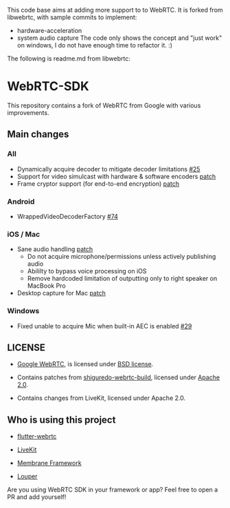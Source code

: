 This code base aims at adding more support to to WebRTC.
It is forked from libwebrtc, with sample commits to implement:
- hardware-acceleration
- system audio capture
The code only shows the concept and "just work" on windows, I do not have enough time to refactor it. :)

The following is readme.md from libwebrtc:
# WebRTC-SDK

This repository contains a fork of WebRTC from Google with various improvements.

## Main changes

### All

- Dynamically acquire decoder to mitigate decoder limitations [#25](https://github.com/webrtc-sdk/webrtc/pull/25)
- Support for video simulcast with hardware & software encoders [patch](https://github.com/webrtc-sdk/webrtc/commit/ee030264e2274a2c90548a99b448782049e48fb4)
- Frame cryptor support (for end-to-end encryption) [patch](https://github.com/webrtc-sdk/webrtc/commit/3a2c008529a15fecde5f979a6ebb75c05463d45e)

### Android

- WrappedVideoDecoderFactory [#74](https://github.com/webrtc-sdk/webrtc/pull/74)

### iOS / Mac

- Sane audio handling [patch](https://github.com/webrtc-sdk/webrtc/commit/272127d457ab48e36241e82549870405864851f6)
  - Do not acquire microphone/permissions unless actively publishing audio
  - Abililty to bypass voice processing on iOS
  - Remove hardcoded limitation of outputting only to right speaker on MacBook Pro
- Desktop capture for Mac [patch](https://github.com/webrtc-sdk/webrtc/commit/8e832d1163644ab504412c9b8f3ba8510d9890d6)

### Windows

- Fixed unable to acquire Mic when built-in AEC is enabled [#29](https://github.com/webrtc-sdk/webrtc/pull/29)

## LICENSE

- [Google WebRTC](https://chromium.googlesource.com/external/webrtc.git), is licensed under [BSD license](/LICENSE).

- Contains patches from [shiguredo-webrtc-build](https://github.com/shiguredo-webrtc-build), licensed under [Apache 2.0](/NOTICE).

- Contains changes from LiveKit, licensed under Apache 2.0.

## Who is using this project

- [flutter-webrtc](https://github.com/flutter-webrtc/flutter-webrtc)

- [LiveKit](https://github.com/livekit)

- [Membrane Framework](https://github.com/membraneframework/membrane_rtc_engine)

- [Louper](https://louper.io)

Are you using WebRTC SDK in your framework or app? Feel free to open a PR and add yourself!

